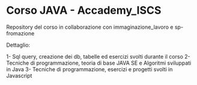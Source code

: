 # Corso JAVA - Accademy_ISCS

Repository del corso in collaborazione con immaginazione_lavoro e sp-fromazione 

Dettaglio:

1- Sql query, creazione dei db, tabelle ed esercizi svolti durante il corso
2- Tecniche di programmazione, teoria di base JAVA SE e Algoritmi sviluppati in Java
3- Tecniche di programmazione, esercizi e progetti svolti in Javascript
